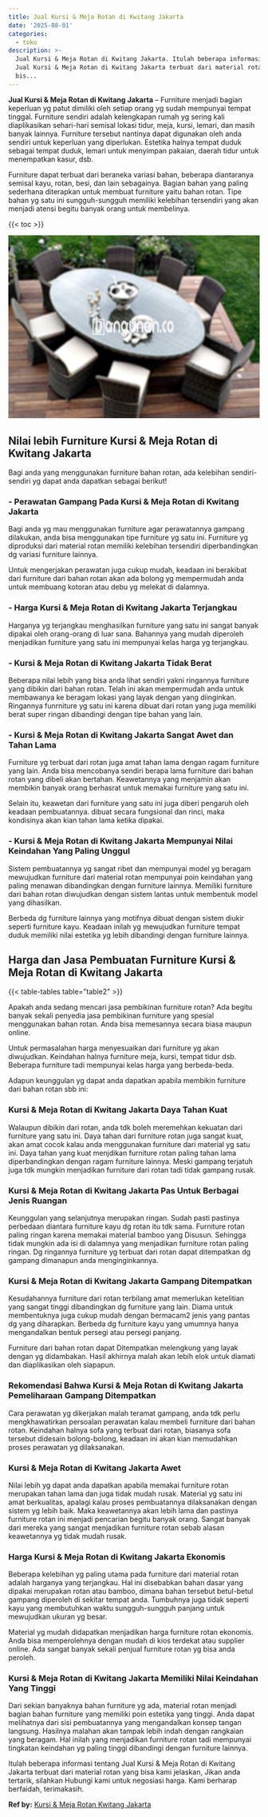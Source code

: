 ```yaml
---
title: Jual Kursi & Meja Rotan di Kwitang Jakarta
date: '2025-08-01'
categories:
  - toko
description: >-
  Jual Kursi & Meja Rotan di Kwitang Jakarta. Itulah beberapa informasi tentang
  Jual Kursi & Meja Rotan di Kwitang Jakarta terbuat dari material rotan yang
  bis...
---
```


**Jual Kursi & Meja Rotan di Kwitang Jakarta** – Furniture menjadi bagian keperluan yg patut dimiliki oleh setiap orang yg sudah mempunyai tempat tinggal. Furniture sendiri adalah kelengkapan rumah yg sering kali diaplikasikan sehari-hari semisal lokasi tidur, meja, kursi, lemari, dan masih banyak lainnya. Furniture tersebut nantinya dapat digunakan oleh anda sendiri untuk keperluan yang diperlukan. Estetika halnya tempat duduk sebagai tempat duduk, lemari untuk menyimpan pakaian, daerah tidur untuk menempatkan kasur, dsb.

Furniture dapat terbuat dari beraneka variasi bahan, beberapa diantaranya semisal kayu, rotan, besi, dan lain sebagainya. Bagian bahan yang paling sederhana diterapkan untuk membuat furniture yaitu bahan rotan. Tipe bahan yg satu ini sungguh-sungguh memiliki kelebihan tersendiri yang akan menjadi atensi begitu banyak orang untuk membelinya.

{{< toc >}}

![Jual Kursi & Meja Rotan di Kwitang Jakarta](/images/kursi-meja-rotan-murah10.png)

## Nilai lebih Furniture Kursi & Meja Rotan di Kwitang Jakarta

Bagi anda yang menggunakan furniture bahan rotan, ada kelebihan sendiri-sendiri yg dapat anda dapatkan sebagai berikut!

### \- Perawatan Gampang Pada Kursi & Meja Rotan di Kwitang Jakarta

Bagi anda yg mau menggunakan furniture agar perawatannya gampang dilakukan, anda bisa menggunakan tipe furniture yg satu ini. Furniture yg diproduksi dari material rotan memiliki kelebihan tersendiri diperbandingkan dg variasi furniture lainnya.

Untuk mengerjakan perawatan juga cukup mudah, keadaan ini berakibat dari furniture dari bahan rotan akan ada bolong yg mempermudah anda untuk membuang kotoran atau debu yg melekat di dalamnya.

### \- Harga Kursi & Meja Rotan di Kwitang Jakarta Terjangkau

Harganya yg terjangkau menghasilkan furniture yang satu ini sangat banyak dipakai oleh orang-orang di luar sana. Bahannya yang mudah diperoleh menjadikan furniture yang satu ini mempunyai kelas harga yg terjangkau.

### \- Kursi & Meja Rotan di Kwitang Jakarta Tidak Berat

Beberapa nilai lebih yang bisa anda lihat sendiri yakni ringannya furniture yang dibikin dari bahan rotan. Telah ini akan mempermudah anda untuk membawanya ke beragam lokasi yang layak dengan yang diinginkan. Ringannya funrniture yg satu ini karena dibuat dari rotan yang juga memiliki berat super ringan dibandingi dengan tipe bahan yang lain.

### \- Kursi & Meja Rotan di Kwitang Jakarta Sangat Awet dan Tahan Lama

Furniture yg terbuat dari rotan juga amat tahan lama dengan ragam furniture yang lain. Anda bisa mencobanya sendiri berapa lama furniture dari bahan rotan yang dibeli akan bertahan. Keawetannya yang menjamin akan membikin banyak orang berhasrat untuk memakai furniture yang satu ini.

Selain itu, keawetan dari furniture yang satu ini juga diberi pengaruh oleh keadaan pembuatannya. dibuat secara fungsional dan rinci, maka kondisinya akan kian tahan lama ketika dipakai.

### \- Kursi & Meja Rotan di Kwitang Jakarta Mempunyai Nilai Keindahan Yang Paling Unggul

Sistem pembuatannya yg sangat ribet dan mempunyai model yg beragam mewujudkan furniture dari material rotan mempunyai poin keindahan yang paling menawan dibandingkan dengan furniture lainnya. Memiliki furniture dari bahan rotan diwujudkan dengan sistem lantas untuk membentuk model yang dihasilkan.

Berbeda dg furniture lainnya yang motifnya dibuat dengan sistem diukir seperti furniture kayu. Keadaan inilah yg mewujudkan furniture tempat duduk memiliki nilai estetika yg lebih dibandingi dengan furniture lainnya.

## Harga dan Jasa Pembuatan Furniture Kursi & Meja Rotan di Kwitang Jakarta

{{< table-tables table="table2" >}}

Apakah anda sedang mencari jasa pembikinan furniture rotan? Ada begitu banyak sekali penyedia jasa pembikinan furniture yang spesial menggunakan bahan rotan. Anda bisa memesannya secara biasa maupun online.

Untuk permasalahan harga menyesuaikan dari furniture yg akan diwujudkan. Keindahan halnya furniture meja, kursi, tempat tidur dsb. Beberapa furniture tadi mempunyai kelas harga yang berbeda-beda.

Adapun keunggulan yg dapat anda dapatkan apabila membikin furniture dari bahan rotan sbb ini:

### Kursi & Meja Rotan di Kwitang Jakarta Daya Tahan Kuat

Walaupun dibikin dari rotan, anda tdk boleh meremehkan kekuatan dari furniture yang satu ini. Daya tahan dari furniture rotan juga sangat kuat, akan amat cocok kalau anda menggunakan furniture dari material yg satu ini. Daya tahan yang kuat menjdikan furniture rotan paling tahan lama diperbandingkan dengan ragam furniture lainnya. Meski gampang terjatuh juga tdk mungkin menjadikan furniture dari rotan tadi tidak gampang rusak.

### Kursi & Meja Rotan di Kwitang Jakarta Pas Untuk Berbagai Jenis Ruangan

Keunggulan yang selanjutnya merupakan ringan. Sudah pasti pastinya perbedaan diantara furniture kayu dg rotan itu tdk sama. Furniture rotan paling ringan karena memakai material bamboo yang Disusun. Sehingga tidak mungkin ada isi di dalamnya yang menjadikan furniture rotan paling ringan. Dg ringannya furniture yg terbuat dari rotan dapat ditempatkan dg gampang dimanapun anda menginginkannya.

### Kursi & Meja Rotan di Kwitang Jakarta Gampang Ditempatkan

Kesudahannya furniture dari rotan terbilang amat memerlukan ketelitian yang sangat tinggi dibandingkan dg furniture yang lain. Diama untuk membentuknya juga cukup mudah dengan bermacam2 jenis yang pantas dg yang diharapkan. Berbeda dg furniture kayu yang umumnya hanya mengandalkan bentuk persegi atau persegi panjang.

Furniture dari bahan rotan dapat Ditempatkan melengkung yang layak dengan yg didambakan. Hasil akhirnya malah akan lebih elok untuk diamati dan diaplikasikan oleh siapapun.

### Rekomendasi Bahwa Kursi & Meja Rotan di Kwitang Jakarta Pemeliharaan Gampang Ditempatkan

Cara perawatan yg dikerjakan malah teramat gampang, anda tdk perlu mengkhawatirkan persoalan perawatan kalau membeli furniture dari bahan rotan. Keindahan halnya sofa yang terbuat dari rotan, biasanya sofa tersebut didesain bolong-bolong, keadaan ini akan kian memudahkan proses perawatan yg dilaksanakan.

### Kursi & Meja Rotan di Kwitang Jakarta Awet

Nilai lebih yg dapat anda dapatkan apabila memakai furniture rotan merupakan tahan lama dan juga tidak mudah rusak. Material yg satu ini amat berkualitas, apalagi kalau proses pembuatannya dilaksanakan dengan sistem yg lebih baik. Maka keawetannya akan lebih lama dan pastinya furniture rotan ini menjadi pencarian begitu banyak orang. Sangat banyak dari mereka yang sangat menjadikan furniture rotan sebab alasan keawetannya yg tidak mudah rusak.

### Harga Kursi & Meja Rotan di Kwitang Jakarta Ekonomis

Beberapa kelebihan yg paling utama pada furniture dari material rotan adalah harganya yang terjangkau. Hal ini disebabkan bahan dasar yang dipakai merupakan rotan atau bamboo, dimana bahan tersebut betul-betul gampang diperoleh di sekitar tempat anda. Tumbuhnya juga tidak seperti kayu yang membutuhkan waktu sungguh-sungguh panjang untuk mewujudkan ukuran yg besar.

Material yg mudah didapatkan menjadikan harga furniture rotan ekonomis. Anda bisa memperolehnya dengan mudah di kios terdekat atau supplier online. Ada sangat banyak sekali penjual furniture rotan yg bisa anda peroleh.

### Kursi & Meja Rotan di Kwitang Jakarta Memiliki Nilai Keindahan Yang Tinggi

Dari sekian banyaknya bahan furniture yg ada, material rotan menjadi bagian bahan furniture yang memiliki poin estetika yang tinggi. Anda dapat melihatnya dari sisi pembuatannya yang mengandalkan konsep tangan langsung. Hasilnya malahan akan tampak lebih indah dengan rangkaian yang beragam. Hal inilah yang menjadikan furniture rotan tadi mempunyai tingkatan keindahan yg paling tinggi dibandingi dengan furniture lainnya.

Itulah beberapa informasi tentang Jual Kursi & Meja Rotan di Kwitang Jakarta terbuat dari material rotan yang bisa kami jelaskan, Jikan anda tertarik, silahkan Hubungi kami untuk negosiasi harga. Kami berharap berfaidah, terimakasih.

**Ref by:** [Kursi & Meja Rotan Kwitang Jakarta](https://id.wikipedia.org/wiki/Kursi)
